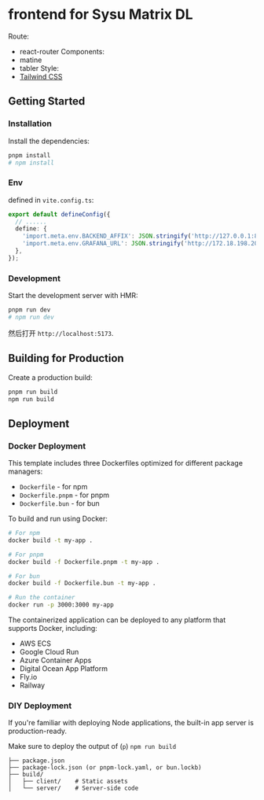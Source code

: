 # frontend for Sysu Matrix DL

Route:
- react-router
Components:
- matine
- tabler
Style:
- [Tailwind CSS](https://tailwindcss.com/) 

## Getting Started

### Installation

Install the dependencies:

```bash
pnpm install
# npm install
```

### Env

defined in `vite.config.ts`:

```typescript
export default defineConfig({
  // ......
  define: {
    'import.meta.env.BACKEND_AFFIX': JSON.stringify('http://127.0.0.1:8000'),
    'import.meta.env.GRAFANA_URL': JSON.stringify('http://172.18.198.206:3000/public-dashboards/5192664c23254fd3ba56f3ae1701a1a0?orgId=1&refresh=5s')
  },
});
```

### Development

Start the development server with HMR:

```bash
pnpm run dev
# npm run dev
```

然后打开 `http://localhost:5173`.

## Building for Production

Create a production build:

```bash
pnpm run build
npm run build
```

## Deployment

### Docker Deployment

This template includes three Dockerfiles optimized for different package managers:

- `Dockerfile` - for npm
- `Dockerfile.pnpm` - for pnpm
- `Dockerfile.bun` - for bun

To build and run using Docker:

```bash
# For npm
docker build -t my-app .

# For pnpm
docker build -f Dockerfile.pnpm -t my-app .

# For bun
docker build -f Dockerfile.bun -t my-app .

# Run the container
docker run -p 3000:3000 my-app
```

The containerized application can be deployed to any platform that supports Docker, including:

- AWS ECS
- Google Cloud Run
- Azure Container Apps
- Digital Ocean App Platform
- Fly.io
- Railway

### DIY Deployment

If you're familiar with deploying Node applications, the built-in app server is production-ready.

Make sure to deploy the output of (`p`) `npm run build`

```
├── package.json
├── package-lock.json (or pnpm-lock.yaml, or bun.lockb)
├── build/
│   ├── client/    # Static assets
│   └── server/    # Server-side code
```
